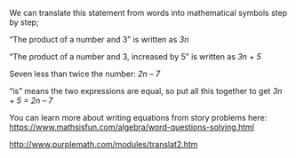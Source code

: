 We can translate this statement from words into
mathematical symbols step by step;

“The product of a number and 3” is written as *3n*

“The product of a number and 3, increased by 5” is written as *3n + 5*

Seven less than twice the number: *2n – 7*

“is” means the two expressions are equal, so put all this together to
get *3n + 5 = 2n – 7*

You can learn more about writing equations from story problems here:
<https://www.mathsisfun.com/algebra/word-questions-solving.html>

http://www.purplemath.com/modules/translat2.htm
